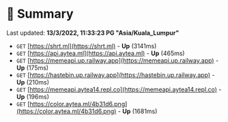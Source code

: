 # 📖 Summary
Last updated: **13/3/2022, 11:33:23 PG "Asia/Kuala_Lumpur"**

- `GET` [https://shrt.ml](https://shrt.ml) - **Up** (3141ms)
- `GET` [https://api.aytea.ml](https://api.aytea.ml) - **Up** (465ms)
- `GET` [https://memeapi.up.railway.app](https://memeapi.up.railway.app) - **Up** (175ms)
- `GET` [https://hastebin.up.railway.app](https://hastebin.up.railway.app) - **Up** (210ms)
- `GET` [https://memeapi.aytea14.repl.co](https://memeapi.aytea14.repl.co) - **Up** (196ms)
- `GET` [https://color.aytea.ml/4b31d6.png](https://color.aytea.ml/4b31d6.png) - **Up** (1681ms)
